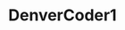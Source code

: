 ---
title: DenverCoder1
github: https://github.com/DenverCoder1
mode: dark
transition: 1s
score: 99.2
archetype:
- Github Actions
- Badges | Tags | Icons
- Editor’s Choice
---